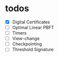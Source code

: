 # todos

- [X] Digital Certificates
- [ ] Optimal Linear PBFT
- [ ] Timers
- [ ] View-change
- [ ] Checkpointing
- [ ] Threshold Signature
